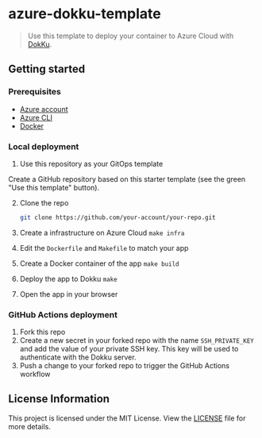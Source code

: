 # azure-dokku-template

> Use this template to deploy your container to Azure Cloud with [DokKu](https://dokku.com/docs/deployment/application-deployment/).

## Getting started

### Prerequisites
- [Azure account](https://azure.microsoft.com/en-us/free/)
- [Azure CLI](https://docs.microsoft.com/en-us/cli/azure/install-azure-cli)
- [Docker](https://docs.docker.com/get-docker/)

### Local deployment

1. Use this repository as your GitOps template

Create a GitHub repository based on this starter template (see the green "Use this template" button).


2. Clone the repo
   ```sh
   git clone https://github.com/your-account/your-repo.git
   ```

3. Create a infrastructure on Azure Cloud
   ```make infra ```

4. Edit the `Dockerfile` and `Makefile` to match your app

5. Create a Docker container of the app
   ```make build ```

6. Deploy the app to Dokku
   ```make ```

7. Open the app in your browser


### GitHub Actions deployment

1. Fork this repo
2. Create a new secret in your forked repo with the name `SSH_PRIVATE_KEY` and add the value of your private SSH key. This key will be used to authenticate with the Dokku server.
3. Push a change to your forked repo to trigger the GitHub Actions workflow

## License Information

This project is licensed under the MIT License. View the [LICENSE](LICENSE) file for more details.

